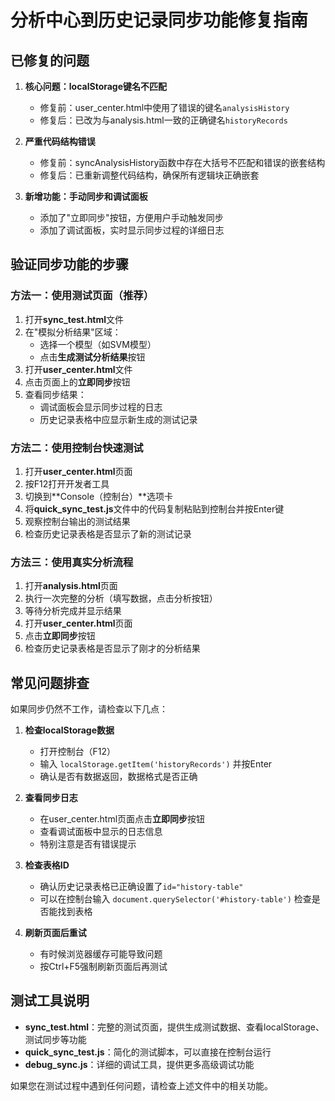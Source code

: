 # 分析中心到历史记录同步功能修复指南

## 已修复的问题

1. **核心问题：localStorage键名不匹配**
   - 修复前：user_center.html中使用了错误的键名`analysisHistory`
   - 修复后：已改为与analysis.html一致的正确键名`historyRecords`

2. **严重代码结构错误**
   - 修复前：syncAnalysisHistory函数中存在大括号不匹配和错误的嵌套结构
   - 修复后：已重新调整代码结构，确保所有逻辑块正确嵌套

3. **新增功能：手动同步和调试面板**
   - 添加了"立即同步"按钮，方便用户手动触发同步
   - 添加了调试面板，实时显示同步过程的详细日志

## 验证同步功能的步骤

### 方法一：使用测试页面（推荐）

1. 打开**sync_test.html**文件
2. 在"模拟分析结果"区域：
   - 选择一个模型（如SVM模型）
   - 点击**生成测试分析结果**按钮
3. 打开**user_center.html**文件
4. 点击页面上的**立即同步**按钮
5. 查看同步结果：
   - 调试面板会显示同步过程的日志
   - 历史记录表格中应显示新生成的测试记录

### 方法二：使用控制台快速测试

1. 打开**user_center.html**页面
2. 按F12打开开发者工具
3. 切换到**Console（控制台）**选项卡
4. 将**quick_sync_test.js**文件中的代码复制粘贴到控制台并按Enter键
5. 观察控制台输出的测试结果
6. 检查历史记录表格是否显示了新的测试记录

### 方法三：使用真实分析流程

1. 打开**analysis.html**页面
2. 执行一次完整的分析（填写数据，点击分析按钮）
3. 等待分析完成并显示结果
4. 打开**user_center.html**页面
5. 点击**立即同步**按钮
6. 检查历史记录表格是否显示了刚才的分析结果

## 常见问题排查

如果同步仍然不工作，请检查以下几点：

1. **检查localStorage数据**
   - 打开控制台（F12）
   - 输入 `localStorage.getItem('historyRecords')` 并按Enter
   - 确认是否有数据返回，数据格式是否正确

2. **查看同步日志**
   - 在user_center.html页面点击**立即同步**按钮
   - 查看调试面板中显示的日志信息
   - 特别注意是否有错误提示

3. **检查表格ID**
   - 确认历史记录表格已正确设置了`id="history-table"`
   - 可以在控制台输入 `document.querySelector('#history-table')` 检查是否能找到表格

4. **刷新页面后重试**
   - 有时候浏览器缓存可能导致问题
   - 按Ctrl+F5强制刷新页面后再测试

## 测试工具说明

- **sync_test.html**：完整的测试页面，提供生成测试数据、查看localStorage、测试同步等功能
- **quick_sync_test.js**：简化的测试脚本，可以直接在控制台运行
- **debug_sync.js**：详细的调试工具，提供更多高级调试功能

如果您在测试过程中遇到任何问题，请检查上述文件中的相关功能。